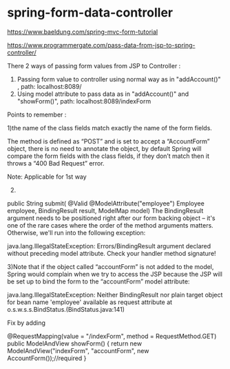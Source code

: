 # spring-form-data-controller

https://www.baeldung.com/spring-mvc-form-tutorial

https://www.programmergate.com/pass-data-from-jsp-to-spring-controller/

There 2 ways of passing form values from JSP to Controller :
1) Passing form value to controller using normal way as in "addAccount()" , path: localhost:8089/
2) Using model attribute to pass data as in "addAccount()" and "showForm()", path: localhost:8089/indexForm


Points to remember :

1)the name of the class fields match exactly the name of the form fields.

The method is defined as “POST” and is set to accept a “AccountForm” object, there is no need to annotate the object, by default Spring will compare the form fields with the class fields, if they don’t match then it throws a “400 Bad Request” error.

Note: Applicable for 1st way

2)
public String submit(
  @Valid @ModelAttribute("employee") Employee employee,
  BindingResult result,
  ModelMap model)
The BindingResult argument needs to be positioned right after our form backing object – it's one of the rare cases where the order of the method arguments matters. Otherwise, we'll run into the following exception:

java.lang.IllegalStateException: 
  Errors/BindingResult argument declared without preceding model attribute. 
    Check your handler method signature!
    
3)Note that if the object called “accountForm” is not added to the model, Spring would complain when we try to access the JSP because the JSP will be set up to bind the form to the “accountForm” model attribute:

java.lang.IllegalStateException: 
  Neither BindingResult nor plain target object 
    for bean name 'employee' available as request attribute
  at o.s.w.s.s.BindStatus.<init>(BindStatus.java:141)
  
  Fix by adding
  
  @RequestMapping(value = "/indexForm", method = RequestMethod.GET)
	public ModelAndView showForm() {
		return new ModelAndView("indexForm", "accountForm", new AccountForm());//required
	}
    
